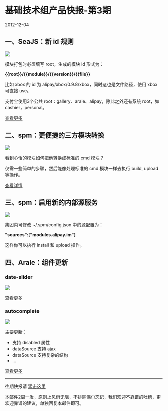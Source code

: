 # 基础技术组产品快报-第3期

2012-12-04

## 一、SeaJS：新 id 规则

<a href="http://aralejs.org/docs/alipay-overview.html"><img src="http://img03.taobaocdn.com/tps/i3/T1dpIoXaXfXXaIWt27-520-177.jpg" /></a>

模块打包时必须填写 root，生成的模块 id 形式为：

**{{root}}/{{module}}/{{version}}/{{file}}**

比如 xbox 的 id 为 alipay/xbox/0.9.8/xbox，同时这也是文件路径，使用 xbox 可直接 use。

支付宝使用3个公共 root：gallery、arale、alipay，除此之外还有系统 root，如 cashier，personal。

[查看更多](http://aralejs.org/docs/alipay-overview.html)


## 二、spm：更便捷的三方模块转换

<a href="https://github.com/spmjs/spm/wiki/spm-transport"><img src="http://img04.taobaocdn.com/tps/i4/T1dzQpXc8aXXcr_tT7-520-200.jpg" /></a>

看到心怡的模块如何把他转换成标准的 cmd 模块？

仅需一些简单的步骤，然后能像处理标准的 cmd 模块一样去执行 build, upload 等操作。

[查看详情](https://github.com/spmjs/spm/wiki/spm-transport)


## 三、spm：启用新的内部源服务

<a href="http://aralejs.org/docs/alipay-overview.html"><img src="http://img02.taobaocdn.com/tps/i2/T1zu3pXbtcXXaRmdf7-520-107.jpg" /></a>

集团内可修改 ~/.spm/config.json 中的源配置为：

**"sources":["modules.alipay.im"]**

这样你可以执行 install 和 upload 操作。


## 四、Arale：组件更新

### date-slider

<a href="http://aralejs.alipay.im/date-slider/examples/"><img src="http://img02.taobaocdn.com/tps/i2/T18DgoXb4dXXXRB1T.-520-60.png" /></a>

[查看更多](http://aralejs.alipay.im/date-slider/examples/)

### autocomplete 
 
<a href="http://aralejs.org/autocomplete/examples/"><img src="http://img01.taobaocdn.com/tps/i1/T1xVgqXepXXXaUWJY7-520-203.png" /></a>

主要更新：

- 支持 disabled 属性
- dataSource 支持 ajax
- dataSource 支持复杂的结构
- ...

[查看更多](http://aralejs.org/autocomplete/examples/)

---

往期快报请 [猛击这里](https://github.com/alipay/teaminfo/issues?labels=newsflash&page=1&state=closed)

本邮件2周一发，原则上风雨无阻，不排除偶尔忘记，我们欢迎不靠谱的吐槽，更欢迎靠谱的建议，单独回复本邮件即可。